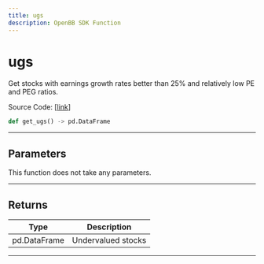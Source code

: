 ```yaml
---
title: ugs
description: OpenBB SDK Function
---
```


# ugs

Get stocks with earnings growth rates better than 25% and relatively low PE and PEG ratios.

Source Code: [[link](https://github.com/OpenBB-finance/OpenBBTerminal/tree/main/openbb_terminal/stocks/discovery/yahoofinance_model.py#L54)]

```python
def get_ugs() -> pd.DataFrame
```

---

## Parameters

This function does not take any parameters.

---

## Returns

| Type | Description |
| ---- | ----------- |
| pd.DataFrame | Undervalued stocks |
---

